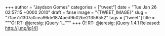
+++
author = "Jaydson Gomes"
categories = ["tweet"]
date = "Tue Jan 26 02:57:15 +0000 2010"
draft = false
image = "{TWEET_IMAGE}"
slug = "71ae7c1307a0cea96de1874aed9b02be21356552"
tags = ["tweet"]
title = """Ó! RT: @jeresig: jQuery 1..."""
+++
Ó! RT: @jeresig: jQuery 1.4.1 Released: http://j.mp/jq141
